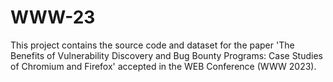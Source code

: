 # WWW-23
This project contains the source code and dataset for the paper 'The Benefits of Vulnerability Discovery and Bug Bounty Programs: Case Studies of Chromium and Firefox' accepted in the WEB Conference (WWW 2023).

